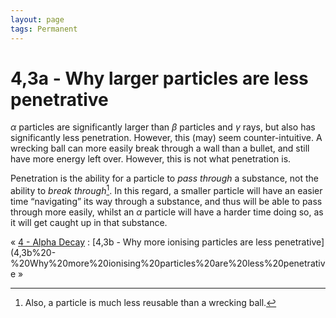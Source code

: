 ```yaml
---
layout: page
tags: Permanent  
---
```

# 4,3a - Why larger particles are less penetrative
$\alpha$ particles are significantly larger than $\beta$ particles and $\gamma$ rays, but also has significantly less penetration. However, this (may) seem counter-intuitive. A wrecking ball can more easily break through a wall than a bullet, and still have more energy left over. However, this is not what penetration is.

Penetration is the ability for a particle to *pass through* a substance, not the ability to *break through*[^1]. In this regard, a smaller particle will have an easier time “navigating” its way through a substance, and thus will be able to pass through more easily, whilst an $\alpha$ particle will have a harder time doing so, as it will get caught up in that substance. 

« [4 - Alpha Decay](4%20-%20Alpha%20Decay) : [4,3b - Why more ionising particles are less penetrative](4,3b%20-%20Why%20more%20ionising%20particles%20are%20less%20penetrative »

[^1]: Also, a particle is much less reusable than a wrecking ball.